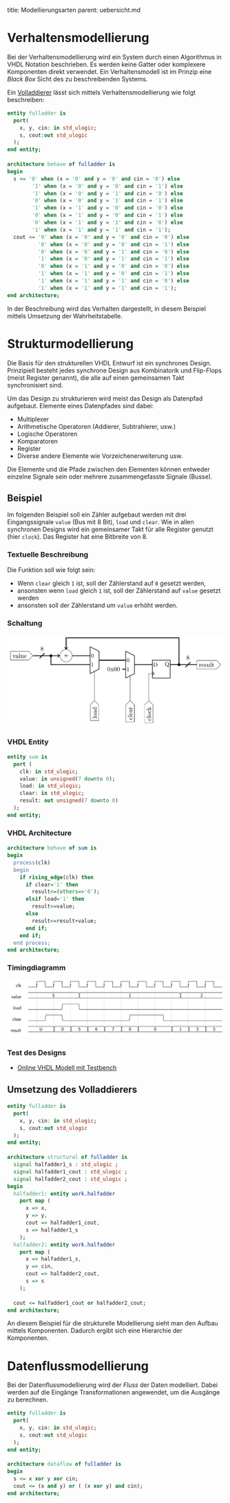 title: Modellierungsarten
parent: uebersicht.md

# Verhaltensmodellierung
Bei der Verhaltensmodellierung wird ein System durch einen Algorithmus in VHDL Notation beschrieben. Es werden keine
Gatter oder komplexere Komponenten direkt verwendet. Ein Verhaltensmodell ist im Prinzip eine *Black Box* Sicht des zu
beschreibenden Systems.

Ein [Volladdierer](../grundlagen_der_digitaltechnik/schaltnetze.html#voll-addierer) lässt sich mittels Verhaltensmodellierung wie folgt beschreiben:

```vhdl
entity fulladder is
  port(
    x, y, cin: in std_ulogic;
    s, cout:out std_ulogic
  );
end entity;

architecture behave of fulladder is
begin
  s <= '0' when (x = '0' and y = '0' and cin = '0') else
        '1' when (x = '0' and y = '0' and cin = '1') else
        '1' when (x = '0' and y = '1' and cin = '0') else
        '0' when (x = '0' and y = '1' and cin = '1') else
        '1' when (x = '1' and y = '0' and cin = '0') else
        '0' when (x = '1' and y = '0' and cin = '1') else
        '0' when (x = '1' and y = '1' and cin = '0') else
        '1' when (x = '1' and y = '1' and cin = '1');
  cout <= '0' when (x = '0' and y = '0' and cin = '0') else
          '0' when (x = '0' and y = '0' and cin = '1') else
          '0' when (x = '0' and y = '1' and cin = '0') else
          '1' when (x = '0' and y = '1' and cin = '1') else
          '0' when (x = '1' and y = '0' and cin = '0') else
          '1' when (x = '1' and y = '0' and cin = '1') else
          '1' when (x = '1' and y = '1' and cin = '0') else
          '1' when (x = '1' and y = '1' and cin = '1');
end architecture;
```

In der Beschreibung wird das Verhalten dargestellt, in diesem Beispiel mittels Umsetzung der Wahrheitstabelle.

# Strukturmodellierung
Die Basis für den strukturellen VHDL Entwurf ist ein synchrones Design. Prinzipiell besteht jedes synchrone Design aus
Kombinatorik und Flip-Flops (meist Register genannt), die alle auf einen gemeinsamen Takt synchronisiert sind.

Um das Design zu strukturieren wird meist das Design als Datenpfad aufgebaut. Elemente eines
Datenpfades sind dabei:

* Multiplexer
* Arithmetische Operatoren (Addierer, Subtrahierer, usw.)
* Logische Operatoren
* Komparatoren
* Register
* Diverse andere Elemente wie Vorzeichenerweiterung usw.

Die Elemente und die Pfade zwischen den Elementen können entweder einzelne Signale sein oder mehrere zusammengefasste
Signale (Busse).

## Beispiel

Im folgenden Beispiel soll ein Zähler aufgebaut werden mit drei Eingangssignale ``value`` (Bus mit 8 Bit), ``load`` und ``clear``. Wie in allen
synchronen Designs wird ein gemeinsamer Takt für alle Register genutzt (hier ``clock``). Das Register hat eine Bitbreite
von 8.

### Textuelle Beschreibung
Die Funktion soll wie folgt sein:

* Wenn ``clear`` gleich ``1`` ist, soll der Zählerstand auf ``0`` gesetzt werden,
* ansonsten wenn ``load`` gleich ``1`` ist, soll der Zählerstand auf ``value`` gesetzt werden
* ansonsten soll der Zählerstand um ``value`` erhöht werden.

### Schaltung
![Schaltung](vhdl_example_1.svg)

### VHDL Entity

```vhdl
entity sum is
  port (
    clk: in std_ulogic;
    value: in unsigned(7 downto 0);
    load: in std_ulogic;
    clear: in std_ulogic;
    result: out unsigned(7 downto 0)
  );
end entity;
```

### VHDL Architecture

```vhdl
architecture behave of sum is
begin
  process(clk)
  begin
    if rising_edge(clk) then
      if clear='1' then
        result<=(others=>'0');
      elsif load='1' then
        result<=value;
      else
        result<=result+value;
      end if;
    end if;
  end process;
end architecture;
```

### Timingdiagramm

![Timingdiagramm](vhdl_example_1_timing.svg)

### Test des Designs

* [Online VHDL Modell mit Testbench](https://www.edaplayground.com/x/EcA)

## Umsetzung des Volladdierers
```vhdl
entity fulladder is
  port(
    x, y, cin: in std_ulogic;
    s, cout:out std_ulogic
  );
end entity;

architecture structural of fulladder is
  signal halfadder1_s : std_ulogic ;
  signal halfadder1_cout : std_ulogic ;
  signal halfadder2_cout : std_ulogic ;
begin
  halfadder1: entity work.halfadder
    port map (
      x => x,
      y => y,
      cout => halfadder1_cout,
      s => halfadder1_s
    );
  halfadder2: entity work.halfadder
    port map (
      x => halfadder1_s,
      y => cin,
      cout => halfadder2_cout,
      s => s
    );

  cout <= halfadder1_cout or halfadder2_cout;
end architecture;
```

An diesem Beispiel für die strukturelle Modellierung sieht man den Aufbau mittels Komponenten. Dadurch
ergibt sich eine Hierarchie der Komponenten.

# Datenflussmodellierung
Bei der Datenflussmodellierung wird der *Fluss* der Daten modelliert. Dabei werden auf die Eingänge Transformationen
angewendet, um die Ausgänge zu berechnen.

```vhdl
entity fulladder is
  port(
    x, y, cin: in std_ulogic;
    s, cout:out std_ulogic
  );
end entity;

architecture dataflow of fulladder is
begin
  s <= x xor y xor cin;
  cout <= (x and y) or ( (x xor y) and cin);
end architecture;
```